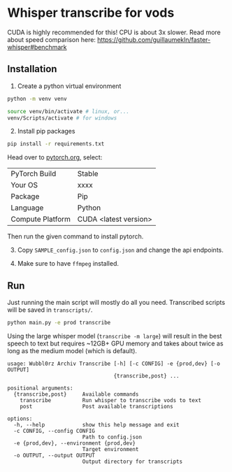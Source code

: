 # Whisper transcribe for vods

CUDA is highly recommended for this! CPU is about 3x slower. Read more about speed comparison here: https://github.com/guillaumekln/faster-whisper#benchmark

## Installation

1. Create a python virtual environment

```bash
python -m venv venv

source venv/bin/activate # linux, or...
venv/Scripts/activate # for windows
```

2. Install pip packages

```bash
pip install -r requirements.txt
```

Head over to [pytorch.org](https://pytorch.org/get-started/locally/), select:

<table>
    <tr>
        <td>PyTorch Build</td>
        <td>Stable</td>
    </tr>
    <tr>
        <td>Your OS</td>
        <td>xxxx</td>
    </tr>
    <tr>
        <td>Package</td>
        <td>Pip</td>
    </tr>
    <tr>
        <td>Language</td>
        <td>Python</td>
    </tr>
    <tr>
        <td>Compute Platform</td>
        <td>CUDA &lt;latest version&gt;</td>
    </tr>
</table>

Then run the given command to install pytorch.

3. Copy `SAMPLE_config.json` to `config.json` and change the api endpoints.

4. Make sure to have `ffmpeg` installed.

## Run

Just running the main script will mostly do all you need. Transcribed scripts will be saved in `transcripts/`.

```bash
python main.py -e prod transcribe
```

Using the large whisper model (`transcribe -m large`) will result in the best speech to text but requires ~12GB+ GPU memory and takes about twice as long as the medium model (which is default).

```
usage: Wubbl0rz Archiv Transcribe [-h] [-c CONFIG] -e {prod,dev} [-o OUTPUT]
                                  {transcribe,post} ...

positional arguments:
  {transcribe,post}     Available commands
    transcribe          Run whisper to transcribe vods to text
    post                Post available transcriptions

options:
  -h, --help            show this help message and exit
  -c CONFIG, --config CONFIG
                        Path to config.json
  -e {prod,dev}, --environment {prod,dev}
                        Target environment
  -o OUTPUT, --output OUTPUT
                        Output directory for transcripts
```
